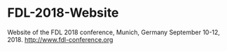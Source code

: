 # FDL-2018-Website
Website of the FDL 2018 conference, Munich, Germany September 10-12, 2018.
http://www.fdl-conference.org
